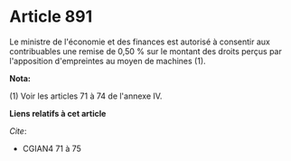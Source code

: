 # Article 891

Le ministre de l'économie et des finances est autorisé à consentir aux contribuables une remise de 0,50 % sur le montant des
droits perçus par l'apposition d'empreintes au moyen de machines (1).

**Nota:**

(1) Voir les articles 71 à 74 de l'annexe IV.

**Liens relatifs à cet article**

_Cite_:

  - CGIAN4 71 à 75
